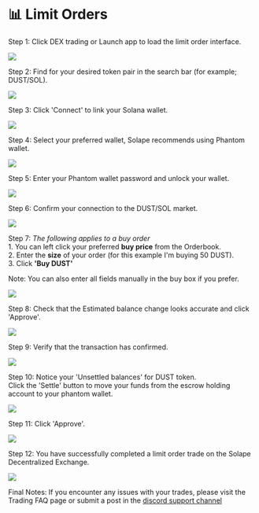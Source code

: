# 📊 Limit Orders

Step 1: Click DEX trading or Launch app to load the limit order interface.

![](<../.gitbook/assets/step 1.png>)

Step 2: Find for your desired token pair in the search bar (for example; DUST/SOL).

![](<../.gitbook/assets/step 2 (1).png>)

Step 3:  Click 'Connect' to link your Solana wallet.

![](<../.gitbook/assets/step 2.1.png>)

Step 4: Select your preferred wallet, Solape recommends using Phantom wallet.

![](<../.gitbook/assets/step 2.2.png>)

Step 5: Enter your Phantom wallet password and unlock your wallet.

![](<../.gitbook/assets/step 2.3.png>)

Step 6: Confirm your connection to the DUST/SOL market.

![](<../.gitbook/assets/step 2.4.png>)

Step 7: _The following applies to a buy order_\
1\. You can left click your preferred **buy price** from the Orderbook.\
2\. Enter the **size** of your order (for this example I'm buying 50 DUST).\
3\. Click **'Buy DUST'**&#x20;

Note: You can also enter all fields manually in the buy box if you prefer.

![](<../.gitbook/assets/step 2.5.png>)

Step 8:  Check that the Estimated balance change looks accurate and click 'Approve'.

![](<../.gitbook/assets/step 2.6.png>)

Step 9: Verify that the transaction has confirmed.

![](<../.gitbook/assets/step 3.png>)

Step 10: Notice your 'Unsettled balances' for DUST token.\
Click the 'Settle' button to move your funds from the escrow holding account to your phantom wallet.

![](<../.gitbook/assets/step 4.png>)

Step 11: Click 'Approve'.

![](<../.gitbook/assets/step 5.png>)

Step 12: You have successfully completed a limit order trade on the Solape Decentralized Exchange.

![](<../.gitbook/assets/step 6.png>)

Final Notes: If you encounter any issues with your trades, please visit the Trading FAQ page or submit a post in the [discord support channel](http://discord.gg/solape)&#x20;
